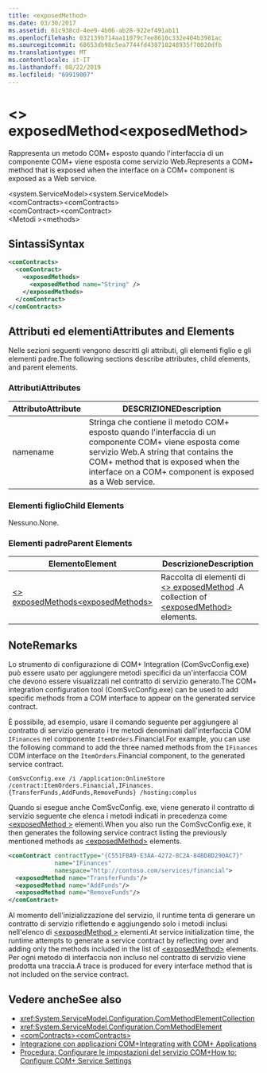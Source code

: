 ```yaml
---
title: <exposedMethod>
ms.date: 03/30/2017
ms.assetid: 61c938cd-4ee9-4b06-ab28-922ef491ab11
ms.openlocfilehash: 032139b714aa11079c7ee8610c332e404b3981ac
ms.sourcegitcommit: 68653db98c5ea7744fd438710248935f70020dfb
ms.translationtype: MT
ms.contentlocale: it-IT
ms.lasthandoff: 08/22/2019
ms.locfileid: "69919007"
---
```

# <a name="exposedmethod"></a><span data-ttu-id="ea1ab-101">\<> exposedMethod</span><span class="sxs-lookup"><span data-stu-id="ea1ab-101">\<exposedMethod></span></span>
<span data-ttu-id="ea1ab-102">Rappresenta un metodo COM+ esposto quando l'interfaccia di un componente COM+ viene esposta come servizio Web.</span><span class="sxs-lookup"><span data-stu-id="ea1ab-102">Represents a COM+ method that is exposed when the interface on a COM+ component is exposed as a Web service.</span></span>  
  
 <span data-ttu-id="ea1ab-103">\<system.ServiceModel></span><span class="sxs-lookup"><span data-stu-id="ea1ab-103">\<system.ServiceModel></span></span>  
<span data-ttu-id="ea1ab-104">\<comContracts></span><span class="sxs-lookup"><span data-stu-id="ea1ab-104">\<comContracts></span></span>  
<span data-ttu-id="ea1ab-105">\<comContract></span><span class="sxs-lookup"><span data-stu-id="ea1ab-105">\<comContract></span></span>  
<span data-ttu-id="ea1ab-106">\<Metodi ></span><span class="sxs-lookup"><span data-stu-id="ea1ab-106">\<methods></span></span>  
  
## <a name="syntax"></a><span data-ttu-id="ea1ab-107">Sintassi</span><span class="sxs-lookup"><span data-stu-id="ea1ab-107">Syntax</span></span>  
  
```xml  
<comContracts>
  <comContract>
    <exposedMethods>
      <exposedMethod name="String" />
    </exposedMethods>
  </comContract>
</comContracts>
```  
  
## <a name="attributes-and-elements"></a><span data-ttu-id="ea1ab-108">Attributi ed elementi</span><span class="sxs-lookup"><span data-stu-id="ea1ab-108">Attributes and Elements</span></span>  
 <span data-ttu-id="ea1ab-109">Nelle sezioni seguenti vengono descritti gli attributi, gli elementi figlio e gli elementi padre.</span><span class="sxs-lookup"><span data-stu-id="ea1ab-109">The following sections describe attributes, child elements, and parent elements.</span></span>  
  
### <a name="attributes"></a><span data-ttu-id="ea1ab-110">Attributi</span><span class="sxs-lookup"><span data-stu-id="ea1ab-110">Attributes</span></span>  
  
|<span data-ttu-id="ea1ab-111">Attributo</span><span class="sxs-lookup"><span data-stu-id="ea1ab-111">Attribute</span></span>|<span data-ttu-id="ea1ab-112">DESCRIZIONE</span><span class="sxs-lookup"><span data-stu-id="ea1ab-112">Description</span></span>|  
|---------------|-----------------|  
|<span data-ttu-id="ea1ab-113">name</span><span class="sxs-lookup"><span data-stu-id="ea1ab-113">name</span></span>|<span data-ttu-id="ea1ab-114">Stringa che contiene il metodo COM+ esposto quando l'interfaccia di un componente COM+ viene esposta come servizio Web.</span><span class="sxs-lookup"><span data-stu-id="ea1ab-114">A string that contains the COM+ method that is exposed when the interface on a COM+ component is exposed as a Web service.</span></span>|  
  
### <a name="child-elements"></a><span data-ttu-id="ea1ab-115">Elementi figlio</span><span class="sxs-lookup"><span data-stu-id="ea1ab-115">Child Elements</span></span>  
 <span data-ttu-id="ea1ab-116">Nessuno.</span><span class="sxs-lookup"><span data-stu-id="ea1ab-116">None.</span></span>  
  
### <a name="parent-elements"></a><span data-ttu-id="ea1ab-117">Elementi padre</span><span class="sxs-lookup"><span data-stu-id="ea1ab-117">Parent Elements</span></span>  
  
|<span data-ttu-id="ea1ab-118">Elemento</span><span class="sxs-lookup"><span data-stu-id="ea1ab-118">Element</span></span>|<span data-ttu-id="ea1ab-119">Descrizione</span><span class="sxs-lookup"><span data-stu-id="ea1ab-119">Description</span></span>|  
|-------------|-----------------|  
|[<span data-ttu-id="ea1ab-120">\<> exposedMethods</span><span class="sxs-lookup"><span data-stu-id="ea1ab-120">\<exposedMethods></span></span>](exposedmethods.md)|<span data-ttu-id="ea1ab-121">Raccolta di elementi di [ \<> exposedMethod](exposedmethod.md) .</span><span class="sxs-lookup"><span data-stu-id="ea1ab-121">A collection of [\<exposedMethod>](exposedmethod.md) elements.</span></span>|  
  
## <a name="remarks"></a><span data-ttu-id="ea1ab-122">Note</span><span class="sxs-lookup"><span data-stu-id="ea1ab-122">Remarks</span></span>  
 <span data-ttu-id="ea1ab-123">Lo strumento di configurazione di COM+ Integration (ComSvcConfig.exe) può essere usato per aggiungere metodi specifici da un'interfaccia COM che devono essere visualizzati nel contratto di servizio generato.</span><span class="sxs-lookup"><span data-stu-id="ea1ab-123">The COM+ integration configuration tool (ComSvcConfig.exe) can be used to add specific methods from a COM interface to appear on the generated service contract.</span></span>  
  
 <span data-ttu-id="ea1ab-124">È possibile, ad esempio, usare il comando seguente per aggiungere al contratto di servizio generato i tre metodi denominati dall'interfaccia COM `IFinances` nel componente `ItemOrders`.Financial.</span><span class="sxs-lookup"><span data-stu-id="ea1ab-124">For example, you can use the following command to add the three named methods from the `IFinances` COM interface on the `ItemOrders`.Financial component, to the generated service contract.</span></span>  
  
 `ComSvcConfig.exe /i /application:OnlineStore /contract:ItemOrders.Financial,IFinances.{TransferFunds,AddFunds,RemoveFunds} /hosting:complus`  
  
 <span data-ttu-id="ea1ab-125">Quando si esegue anche ComSvcConfig. exe, viene generato il contratto di servizio seguente che elenca i metodi indicati in precedenza come [ \<exposedMethod >](exposedmethod.md) elementi.</span><span class="sxs-lookup"><span data-stu-id="ea1ab-125">When you also run the ComSvcConfig.exe, it then generates the following service contract listing the previously mentioned methods as [\<exposedMethod>](exposedmethod.md) elements.</span></span>  
  
```xml  
<comContract contractType="{C551FBA9-E3AA-4272-8C2A-84BD8D290AC7}"
             name="IFinances"
             namespace="http://contoso.com/services/financial">
  <exposedMethod name="TransferFunds"/>
  <exposedMethod name="AddFunds"/>
  <exposedMethod name="RemoveFunds"/>
</comContract>
```  
  
 <span data-ttu-id="ea1ab-126">Al momento dell'inizializzazione del servizio, il runtime tenta di generare un contratto di servizio riflettendo e aggiungendo solo i metodi inclusi nell'elenco di [ \<exposedMethod >](exposedmethod.md) elementi.</span><span class="sxs-lookup"><span data-stu-id="ea1ab-126">At service initialization time, the runtime attempts to generate a service contract by reflecting over and adding only the methods included in the list of [\<exposedMethod>](exposedmethod.md) elements.</span></span> <span data-ttu-id="ea1ab-127">Per ogni metodo di interfaccia non incluso nel contratto di servizio viene prodotta  una traccia.</span><span class="sxs-lookup"><span data-stu-id="ea1ab-127">A trace is produced for every interface method that is not included on the service contract.</span></span>  
  
## <a name="see-also"></a><span data-ttu-id="ea1ab-128">Vedere anche</span><span class="sxs-lookup"><span data-stu-id="ea1ab-128">See also</span></span>

- <xref:System.ServiceModel.Configuration.ComMethodElementCollection>
- <xref:System.ServiceModel.Configuration.ComMethodElement>
- [<span data-ttu-id="ea1ab-129">\<comContracts></span><span class="sxs-lookup"><span data-stu-id="ea1ab-129">\<comContracts></span></span>](comcontracts.md)
- [<span data-ttu-id="ea1ab-130">Integrazione con applicazioni COM+</span><span class="sxs-lookup"><span data-stu-id="ea1ab-130">Integrating with COM+ Applications</span></span>](../../../wcf/feature-details/integrating-with-com-plus-applications.md)
- [<span data-ttu-id="ea1ab-131">Procedura: Configurare le impostazioni del servizio COM+</span><span class="sxs-lookup"><span data-stu-id="ea1ab-131">How to: Configure COM+ Service Settings</span></span>](../../../wcf/feature-details/how-to-configure-com-service-settings.md)
